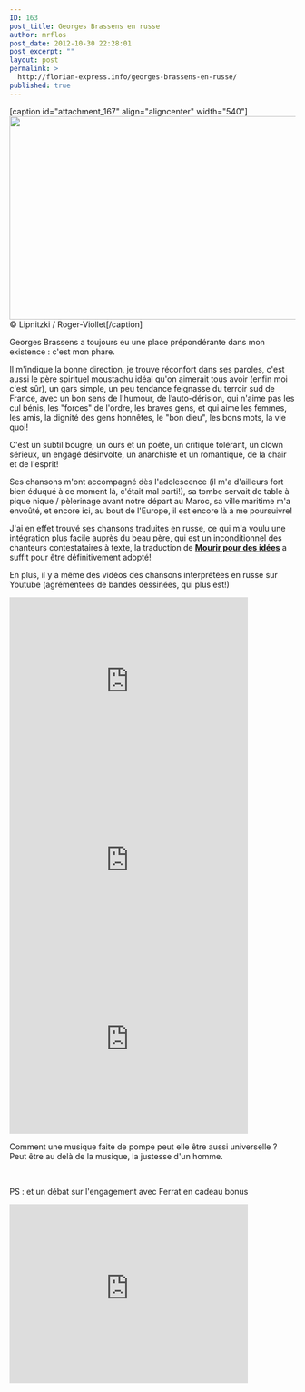 ```yaml
---
ID: 163
post_title: Georges Brassens en russe
author: mrflos
post_date: 2012-10-30 22:28:01
post_excerpt: ""
layout: post
permalink: >
  http://florian-express.info/georges-brassens-en-russe/
published: true
---
```

[caption id="attachment_167" align="aligncenter" width="540"]<img class="wp-image-167 " title="Georges Brassens" src="http://florian-express.info/wp-content/uploads/2012/10/rvx-brassens9.jpg" alt="" width="540" height="358" /> © Lipnitzki / Roger-Viollet[/caption]

Georges Brassens a toujours eu une place prépondérante dans mon existence : c'est mon phare.

Il m'indique la bonne direction, je trouve réconfort dans ses paroles, c'est aussi le père spirituel moustachu idéal qu'on aimerait tous avoir (enfin moi c'est sûr), un gars simple, un peu tendance feignasse du terroir sud de France, avec un bon sens de l'humour, de l’auto-dérision, qui n'aime pas les cul bénis, les "forces" de l'ordre, les braves gens, et qui aime les femmes, les amis, la dignité des gens honnêtes, le "bon dieu", les bons mots, la vie quoi!

C'est un subtil bougre, un ours et un poète, un critique tolérant, un clown sérieux, un engagé désinvolte, un anarchiste et un romantique, de la chair et de l'esprit!

Ses chansons m'ont accompagné dès l'adolescence (il m'a d'ailleurs fort bien éduqué à ce moment là, c'était mal parti!), sa tombe servait de table à pique nique / pèlerinage avant notre départ au Maroc, sa ville maritime m'a envoûté, et encore ici, au bout de l'Europe, il est encore là à me poursuivre!

J'ai en effet trouvé ses chansons traduites en russe, ce qui m'a voulu une intégration plus facile auprès du beau père, qui est un inconditionnel des chanteurs contestataires à texte, la traduction de <a href="http://brassens.ru/s_20.htm" target="_blank"><strong>Mourir pour des idées</strong></a> a suffit pour être définitivement adopté!

En plus, il y a même des vidéos des chansons interprétées en russe sur Youtube (agrémentées de bandes dessinées, qui plus est!)

<iframe src="http://www.youtube.com/embed/vY40icEkVSU" frameborder="0" width="420" height="315"></iframe>

<iframe src="http://www.youtube.com/embed/-D9v-9K5T1U" frameborder="0" width="420" height="315"></iframe>

<iframe src="http://www.youtube.com/embed/PXMoXZF697Y" frameborder="0" width="420" height="315"></iframe>

Comment une musique faite de pompe peut elle être aussi universelle ? Peut être au delà de la musique, la justesse d'un homme.

&nbsp;

PS : et un débat sur l'engagement avec Ferrat en cadeau bonus
<iframe src="http://www.youtube.com/embed/APrCehmhX5w" frameborder="0" width="420" height="315"></iframe>